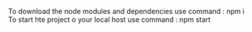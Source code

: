 To download the node modules and dependencies use command : npm i
<br>
To start hte project o your local host use command : npm start